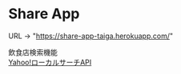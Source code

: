 # Share App

URL -> "https://share-app-taiga.herokuapp.com/"


飲食店検索機能  
[Yahoo!ローカルサーチAPI](https://developer.yahoo.co.jp/webapi/map/openlocalplatform/v1/localsearch.html)
